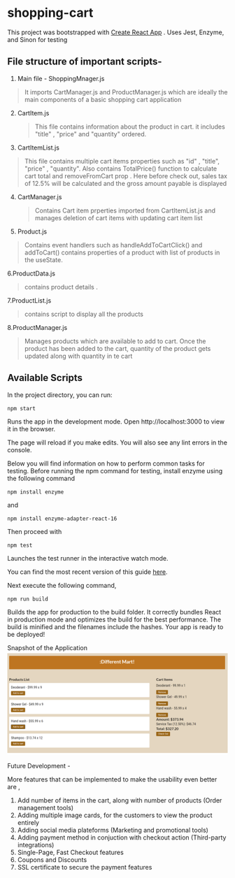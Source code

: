 # shopping-cart

This project was bootstrapped with [Create React App](https://create-react-app.dev/docs/getting-started/) .
Uses Jest, Enzyme, and Sinon for testing



## File structure of important scripts-

1. Main file - ShoppingMnager.js
  > It imports CartManager.js and ProductManager.js which are ideally the main components of a basic shopping cart application

2. CartItem.js 
   > This file contains information about the product in cart. it includes "title" , "price" and "quantity" ordered. 

3. CartItemList.js 
  > This file contains multiple cart items properties such as "id" , "title", "price" , "quantity".
  > Also contains TotalPrice() function to calculate cart total and  removeFromCart prop .
  > Here before check out, sales tax of 12.5% will be calculated and the gross amount payable is displayed 
   
4. CartManager.js
   > Contains Cart item prperties imported from CartItemList.js and manages deletion of cart items with updating cart item list
   
5. Product.js 
  > Contains event handlers such as handleAddToCartClick() and addToCart()
  > contains properties of a product with list of products in the useState.
    
6.ProductData.js
  > contains product details .
  
7.ProductList.js
  > contains script to display all the products
  
8.ProductManager.js
  > Manages products which are available to add to cart. Once the product has been added to the cart, quantity of the product gets updated along with quantity 
  in te cart
  
## Available Scripts
In the project directory, you can run:

```
npm start
```
Runs the app in the development mode.
Open http://localhost:3000 to view it in the browser.

The page will reload if you make edits.
You will also see any lint errors in the console.

Below you will find  information on how to perform common tasks for testing.
Before running the npm command for testing,  install enzyme using the following command
```
npm install enzyme

```
and 
```
npm install enzyme-adapter-react-16
```

Then proceed with
```
npm test
```
Launches the test runner in the interactive watch mode.

You can find the most recent version of this guide [here](https://create-react-app.dev/docs/running-tests/).

Next execute the following command, 
```
npm run build
```
Builds the app for production to the build folder.
It correctly bundles React in production mode and optimizes the build for the best performance.
The build is minified and the filenames include the hashes.
Your app is ready to be deployed!
  
Snapshot of the Application
![here](https://github.com/Sanchitakr/shopping-cart/blob/master/img/different.PNG)

Future Development -
 
More features that can be implemented to make the usability even better are ,

1. Add number of items in the cart, along with number of products (Order management tools)
2. Adding multiple image cards, for the customers to view the product entirely
3. Adding social media plateforms (Marketing and promotional tools)
4. Adding payment method in conjuction with checkout action (Third-party integrations)
5. Single-Page, Fast Checkout features
6. Coupons and Discounts
7. SSL certificate to secure the payment features
